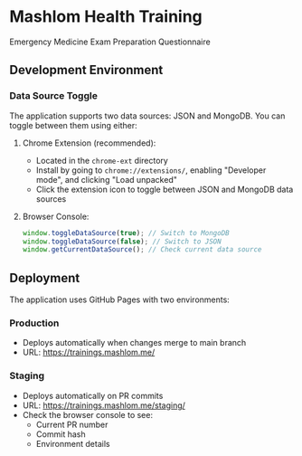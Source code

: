 # Mashlom Health Training

Emergency Medicine Exam Preparation Questionnaire

## Development Environment

### Data Source Toggle

The application supports two data sources: JSON and MongoDB. You can toggle between them using either:

1. Chrome Extension (recommended):

   - Located in the `chrome-ext` directory
   - Install by going to `chrome://extensions/`, enabling "Developer mode", and clicking "Load unpacked"
   - Click the extension icon to toggle between JSON and MongoDB data sources

2. Browser Console:
   ```javascript
   window.toggleDataSource(true); // Switch to MongoDB
   window.toggleDataSource(false); // Switch to JSON
   window.getCurrentDataSource(); // Check current data source
   ```

## Deployment

The application uses GitHub Pages with two environments:

### Production

- Deploys automatically when changes merge to main branch
- URL: https://trainings.mashlom.me/

### Staging

- Deploys automatically on PR commits
- URL: https://trainings.mashlom.me/staging/
- Check the browser console to see:
  - Current PR number
  - Commit hash
  - Environment details

